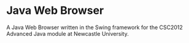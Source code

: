 # Java Web Browser
A Java Web Browser written in the Swing framework for the CSC2012 Advanced Java module at Newcastle University.
